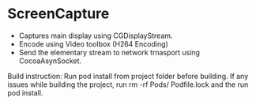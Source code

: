 # ScreenCapture

- Captures main display using CGDisplayStream.
- Encode using Video toolbox (H264 Encoding)
- Send the elementary stream to network trnasport using CocoaAsynSocket.


Build instruction: 
Run pod install from project folder before building. 
If any issues while building the project, run rm -rf Pods/ Podfile.lock and the run pod install.
